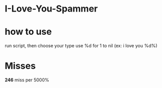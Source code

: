 # I-Love-You-Spammer

# how to use
run script, then choose your type 
use %d for 1 to nil (ex: i love you %d%)

# Misses
**246** miss per 5000%